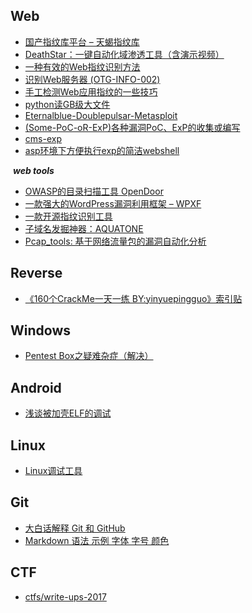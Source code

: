 ## Web
- [国产指纹库平台 – 天蝎指纹库](http://mp.weixin.qq.com/s/yX9_KiTreRLdpV27dnHSIg)  
- [DeathStar：一键自动化域渗透工具（含演示视频）](http://www.freebuf.com/sectool/136224.html)  
- [一种有效的Web指纹识别方法](http://journal.ucas.ac.cn/CN/abstract/abstract12402.shtml)    
- [识别Web服务器 (OTG-INFO-002)](https://kennel209.gitbooks.io/owasp-testing-guide-v4/content/zh/web_application_security_testing/fingerprint_web_server_otg-info-002.html)   
- [手工检测Web应用指纹的一些技巧](http://www.freebuf.com/news/137497.html?from=timeline)  
- [python读GB级大文件](https://github.com/Shuang0420/Shuang0420.github.io/wiki/python%E8%AF%BBGB%E7%BA%A7%E5%A4%A7%E6%96%87%E4%BB%B6)  
- [Eternalblue-Doublepulsar-Metasploit](https://github.com/ElevenPaths/Eternalblue-Doublepulsar-Metasploit/)  
- [(Some-PoC-oR-ExP)各种漏洞PoC、ExP的收集或编写](https://github.com/coffeehb/Some-PoC-oR-ExP)  
- [cms-exp](https://github.com/FlorianHeigl/cms-explorer)  
- [asp环境下方便执行exp的简洁webshell](https://github.com/le4f/aspexec)  

  ***web tools***  
- [OWASP的目录扫描工具 OpenDoor](https://github.com/stanislav-web/OpenDoor)  
- [一款强大的WordPress漏洞利用框架 – WPXF](http://www.freebuf.com/articles/web/135777.html)  
- [一款开源指纹识别工具](https://github.com/Ms0x0/Dayu)  
- [子域名发掘神器：AQUATONE](http://www.freebuf.com/sectool/137806.html)  
- [Pcap_tools: 基于网络流量包的漏洞自动化分析](https://github.com/pythonran/Pcap_tools)  
  
## Reverse
- [《160个CrackMe一天一练 BY:yinyuepingguo》索引贴](http://bbs.fishc.com/thread-42999-1-1.html)  

## Windows
- [Pentest Box之疑难杂症（解决）](http://www.secist.com/archives/2477.html)  

## Android
- [浅谈被加壳ELF的调试](http://www.2cto.com/article/201505/402725.html)


## Linux
- [Linux调试工具](http://www.cnblogs.com/lidabo/p/4377545.html)


## Git
- [大白话解释 Git 和 GitHub](http://mp.weixin.qq.com/s/sAZ4O2Es_Y5zinHhYlWn0w)
- [Markdown 语法 示例 字体 字号 颜色](http://blog.csdn.net/u011419965/article/details/50536937)  

## CTF
- [ctfs/write-ups-2017](https://github.com/ctfs/write-ups-2017/tree/master/0ctf-quals-2017)  
